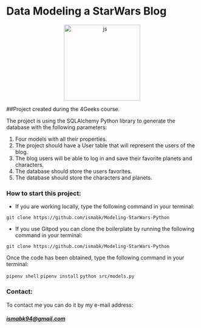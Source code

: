 # Data Modeling a StarWars Blog
<p align="center">
  <img
		width="200"
		alt="js"
		src="https://upload.wikimedia.org/wikipedia/commons/thumb/c/c3/Python-logo-notext.svg/800px-Python-logo-notext.svg.png">
<p>
##Project created during the 4Geeks course.

The project is using the SQLAlchemy Python library to generate the database with the following parameters:
1. Four models with all their properties.
1. The project should have a User table that will represent the users of the blog.
1. The blog users will be able to log in and save their favorite planets and characters.
1. The database should store the users favorites.
1. The database should store the characters and planets.

### How to start this project:
- If you are working locally, type the following command in your terminal:

`git clone https://github.com/ismabk/Modeling-StarWars-Python`

- If you use Gitpod you can clone the boilerplate by running the following command in your terminal:

`git clone https://github.com/ismabk/Modeling-StarWars-Python`

Once the code has been obtained, type the following command in your terminal:

`pipenv shell`
`pipenv install`
`python src/models.py`

### Contact:
To contact me you can do it by my e-mail address:
##### 	ismabk94@gmail.com
